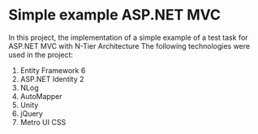 # Simple example ASP.NET MVC
In this project, the implementation of a simple example of a test task for ASP.NET MVC with N-Tier Architecture
The following technologies were used in the project:
1. Entity Framework 6
2. ASP.NET Identity 2
3. NLog
4. AutoMapper
5. Unity
6. jQuery
7. Metro UI CSS
